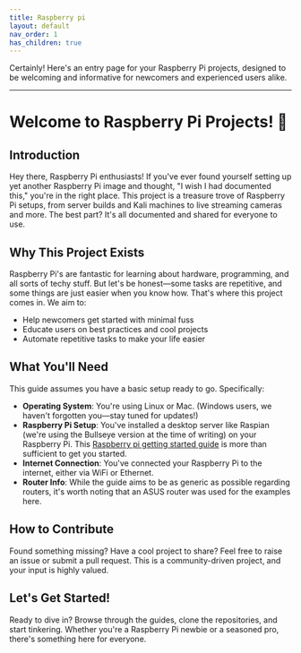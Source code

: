 ```yaml
---
title: Raspberry pi 
layout: default
nav_order: 1
has_children: true
---
```


Certainly! Here's an entry page for your Raspberry Pi projects, designed to be welcoming and informative for newcomers and experienced users alike.

---

# Welcome to Raspberry Pi Projects! 🎉

## Introduction

Hey there, Raspberry Pi enthusiasts! If you've ever found yourself setting up yet another Raspberry Pi image and thought, "I wish I had documented this," you're in the right place. This project is a treasure trove of Raspberry Pi setups, from server builds and Kali machines to live streaming cameras and more. The best part? It's all documented and shared for everyone to use.

## Why This Project Exists

Raspberry Pi's are fantastic for learning about hardware, programming, and all sorts of techy stuff. But let's be honest—some tasks are repetitive, and some things are just easier when you know how. That's where this project comes in. We aim to:

- Help newcomers get started with minimal fuss
- Educate users on best practices and cool projects
- Automate repetitive tasks to make your life easier

## What You'll Need

This guide assumes you have a basic setup ready to go. Specifically:

- **Operating System**: You're using Linux or Mac. (Windows users, we haven't forgotten you—stay tuned for updates!)
- **Raspberry Pi Setup**: You've installed a desktop server like Raspian (we're using the Bullseye version at the time of writing) on your Raspberry Pi. This [Raspberry pi getting started guide](https://www.raspberrypi.com/documentation/computers/getting-started.html) is more than sufficient to get you started.
- **Internet Connection**: You've connected your Raspberry Pi to the internet, either via WiFi or Ethernet.
- **Router Info**: While the guide aims to be as generic as possible regarding routers, it's worth noting that an ASUS router was used for the examples here.

## How to Contribute

Found something missing? Have a cool project to share? Feel free to raise an issue or submit a pull request. This is a community-driven project, and your input is highly valued.

## Let's Get Started!

Ready to dive in? Browse through the guides, clone the repositories, and start tinkering. Whether you're a Raspberry Pi newbie or a seasoned pro, there's something here for everyone.